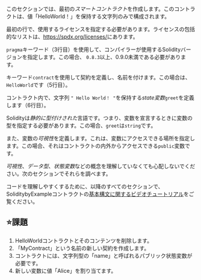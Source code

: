 このセクションでは、最初の*スマートコントラクト*を作成します。このコントラクトは、値「HelloWorld！」を保持する文字列のみで構成されます。

最初の行で、使用するライセンスを指定する必要があります。ライセンスの包括的なリストは、<a href="https://spdx.org/licenses/" target="_blank">https://spdx.org/licenses/</a>にあります。

`pragma`キーワード（3行目）を使用して、コンパイラーが使用するSolidityバージョンを指定します。この場合、 `0.8.3`以上、0.9.0未満である必要があります。

キーワード`contract`を使用して契約を定義し、名前を付けます。この場合は、` HelloWorld`です（5行目）。

コントラクト内で、文字列 `" Hello World！ "`を保持する*state変数*`greet`を定義します（6行目）。

Solidityは*静的に型付けされた*言語です。つまり、変数を宣言するときに変数の型を指定する必要があります。この場合、`greet`は`string`です。

また、変数の*可視性*を定義します。これは、変数にアクセスできる場所を指定します。この場合、それはコントラクトの内外からアクセスできる`public`変数です。

*可視性*、*データ型*、*状態変数*などの概念を理解していなくても心配しないでください。次のセクションでそれらを調べます。

コードを理解しやすくするために、以降のすべてのセクションで、 SoliditybyExampleコントラクトの<a href="https://www.youtube.com/watch?v=g_t0Td4Kr6M" target="_blank">基本構文に関するビデオチュートリアル</a>をご覧ください。

## ⭐️課題

1. HelloWorldコントラクトとそのコンテンツを削除します。
2. 「MyContract」という名前の新しい契約を作成します。
3. コントラクトには、文字列型の「name」と呼ばれるパブリック状態変数が必要です。
4. 新しい変数に値「Alice」を割り当てます。